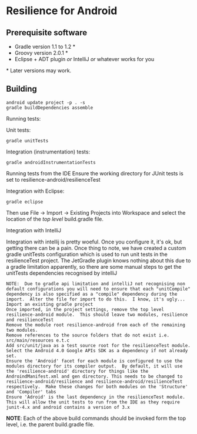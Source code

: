 Resilience for Android
======================

Prerequisite software
---------------------

* Gradle version 1.1 to 1.2 *
* Groovy version 2.0.1 *
* Eclipse + ADT plugin *or* IntelliJ *or* whatever works for you

\* Later versions may work.

Building
--------

    android update project -p . -s
    gradle buildDependencies assemble

Running tests:

  Unit tests:

    gradle unitTests

  Integration (instrumentation) tests:

    gradle androidInstrumentationTests

  Running tests from the IDE
	Ensure the working directory for JUnit tests is set to resilience-android/resilienceTest

Integration with Eclipse:

    gradle eclipse

  Then use File -> Import -> Existing Projects into Workspace and select the location of the *top level* build.gradle file.

Integration with IntelliJ

  Integration with intellij is pretty woeful.  Once you configure it, it's ok, but getting there can be a pain.  Once thing to note, we have created a custom gradle unitTests configuration which is used to run unit tests in the resilienceTest project. The JetGradle plugin knows nothing about this due to a gradle limitation apparently, so there are some manual steps to get the unitTests dependencies recognised by intelliJ

	NOTE:  Due to gradle api limitation and intelliJ not recognising non default configurations you will need to ensure that each "unitCompile" dependency is also specified as a "compile" dependency during the import.  Alter the file for import to do this.  I know, it's ugly...
    Import an existing gradle project
	Once imported, in the project settings, remove the top level resilience-android module.  This should leave two modules, resilience and resilienceTest
	Remove the module root resilience-android from each of the remaining two modules.
	Remove references to the source folders that do not exist i.e. src/main/resources e.t.c
	Add src/unit/java as a test source root for the resilienceTest module.
	Select the Android 4.0 Google APIs SDK as a dependency if not already set.
	Ensure the 'Android' facet for each module is configured to use the modules directory for its compiler output.  By default, it will use the 'resilience-android' directory for things like the AndroindManifest.xml and gen directory. This needs to be changed to resilience-android/resilience and resilience-android/resilienceTest respectively.  Make these changes for both modules on the 'Structure' and 'Compiler' tabs
	Ensure 'Adroid' is the last dependency in the resilienceTest module.  This will allow the unit tests to run from the IDE as they require junit-4.x and android contains a version of 3.x
	

**NOTE**: Each of the above build commands should be invoked form the top level, i.e. the parent  build.gradle file.
